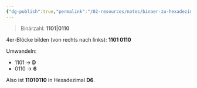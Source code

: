 ```yaml
---
{"dg-publish":true,"permalink":"/02-resources/notes/binaer-zu-hexadezimal/","tags":["mathe/hexadezimal","mathe/binärzahlen"],"noteIcon":"","updated":"2025-07-12T13:31:41.000+02:00"}
---
```


>Binärzahl: **1101|0110**

4er-Blöcke bilden (von rechts nach links): **1101 0110**

Umwandeln:

- 1101 → **D**
- 0110 → **6**

Also ist **11010110** in Hexadezimal **D6**.